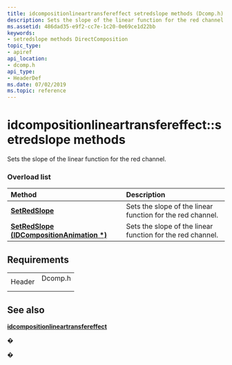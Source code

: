 ```yaml
---
title: idcompositionlineartransfereffect setredslope methods (Dcomp.h)
description: Sets the slope of the linear function for the red channel.
ms.assetid: 486dad35-e9f2-cc7e-1c20-0e69ce1d22bb
keywords:
- setredslope methods DirectComposition
topic_type:
- apiref
api_location:
- dcomp.h
api_type:
- HeaderDef
ms.date: 07/02/2019
ms.topic: reference
---
```


# idcompositionlineartransfereffect::setredslope methods

Sets the slope of the linear function for the red channel.

### Overload list



| Method                                                                                             | Description                                                           |
|:---------------------------------------------------------------------------------------------------|:----------------------------------------------------------------------|
| [**SetRedSlope**](/windows/win32/api/dcomp/nf-dcomp-idcompositionlineartransfereffect-setredslope(float))                               | Sets the slope of the linear function for the red channel.<br/> |
| [**SetRedSlope (IDCompositionAnimation \*)**](/windows/win32/api/dcomp/nf-dcomp-idcompositionlineartransfereffect-setredslope(idcompositionanimation)) | Sets the slope of the linear function for the red channel.<br/> |



## Requirements



|                   |                                                                                    |
|-------------------|------------------------------------------------------------------------------------|
| Header<br/> | <dl> <dt>Dcomp.h</dt> </dl> |



## See also

<dl> <dt>

[**idcompositionlineartransfereffect**](/windows/win32/api/dcomp/nn-dcomp-idcompositionlineartransfereffect)
</dt> </dl>

�

�